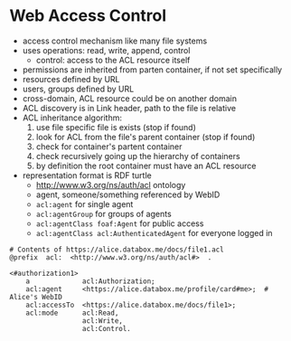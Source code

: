 # Web Access Control

- access control mechanism like many file systems
- uses operations: read, write, append, control
  - control: access to the ACL resource itself
- permissions are inherited from parten container, if not set specifically
- resources defined by URL
- users, groups defined by URL
- cross-domain, ACL resource could be on another domain
- ACL discovery is in Link header, path to the file is relative
- ACL inheritance algorithm:
  1. use file specific file is exists (stop if found)
  2. look for ACL from the file's parent container (stop if found)
  3. check for container's partent container
  4. check recursively going up the hierarchy of containers
  5. by definition the root container must have an ACL resource
- representation format is RDF turtle
  - http://www.w3.org/ns/auth/acl ontology
  - agent, someone/something referenced by WebID
  - `acl:agent` for single agent
  - `acl:agentGroup` for groups of agents
  - `acl:agentClass foaf:Agent` for public access
  - `acl:agentClass acl:AuthenticatedAgent` for everyone logged in

```
# Contents of https://alice.databox.me/docs/file1.acl
@prefix  acl:  <http://www.w3.org/ns/auth/acl#>  .

<#authorization1>
    a             acl:Authorization;
    acl:agent     <https://alice.databox.me/profile/card#me>;  # Alice's WebID
    acl:accessTo  <https://alice.databox.me/docs/file1>;
    acl:mode      acl:Read,
                  acl:Write,
                  acl:Control.
```
